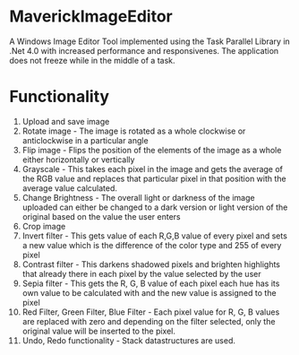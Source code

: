 # MaverickImageEditor
A Windows Image Editor Tool implemented using the Task Parallel Library in .Net 4.0 with increased performance and responsivenes. The application does not freeze while in the middle of a task.

# Functionality

1. Upload and save image
2. Rotate image - The image is rotated as a whole clockwise or anticlockwise in a particular angle
3. Flip image - Flips the position of the elements of the image as a whole either horizontally or vertically 
4. Grayscale - This takes each pixel in the image and gets the average of the RGB value and replaces that particular pixel in that position with the average value calculated.
6. Change Brightness - The overall light or darkness of the image uploaded can either be changed to a dark version or light version of the original based on the value the user enters
7. Crop image
8. Invert filter - This gets value of each R,G,B value of every pixel and sets a new value which is the difference of the color type and 255 of every pixel
9. Contrast filter - This darkens shadowed pixels and brighten highlights that already there in each pixel by the value selected by the user
10. Sepia filter - This gets the R, G, B value of each pixel each hue has its own value to be calculated with and the new value is assigned to the pixel
11. Red Filter, Green Filter, Blue Filter - Each pixel value for R, G, B values are replaced with zero and depending on the filter selected, only the original value will be inserted to the pixel.
12. Undo, Redo functionality - Stack datastructures are used.


